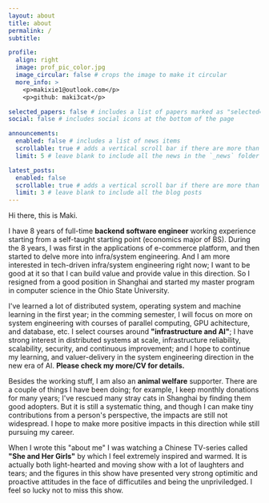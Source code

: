 ```yaml
---
layout: about
title: about
permalink: /
subtitle:

profile:
  align: right
  image: prof_pic_color.jpg
  image_circular: false # crops the image to make it circular
  more_info: >
    <p>makixie1@outlook.com</p>
    <p>github: maki3cat</p>

selected_papers: false # includes a list of papers marked as "selected={true}"
social: false # includes social icons at the bottom of the page

announcements:
  enabled: false # includes a list of news items
  scrollable: true # adds a vertical scroll bar if there are more than 3 news items
  limit: 5 # leave blank to include all the news in the `_news` folder

latest_posts:
  enabled: false
  scrollable: true # adds a vertical scroll bar if there are more than 3 new posts items
  limit: 3 # leave blank to include all the blog posts
---
```


Hi there, this is Maki.

I have 8 years of full-time **backend software engineer** working experience starting from a self-taught starting point (economics major of BS). During the 8 years, I was first in the applications of e-commerce platform, and then started to delve more into infra/system engineering. And I am more interested in tech-driven infra/system engineering right now; I want to be good at it so that I can build value and provide value in this direction. So I resigned from a good position in Shanghai and started my master program in computer science in the Ohio State University.

I've learned a lot of distributed system, operating system and machine learning in the first year; in the comming semester, I will focus on more on system engineering with courses of parallel computing, GPU achitecture, and database, etc. I select courses around **"infrastructure and AI"**; I have strong interest in distributed systems at scale, infrastructure reliability, scalability, security, and continuous improvement; and I hope to continue my learning, and valuer-delivery in the system engineering direction in the new era of AI. **Please check my more/CV for details.**

Besides the working stuff, I am also an **animal welfare** supporter. There are a couple of things I have been doing; for example, I keep monthly donations for many years; I've rescued many stray cats in Shanghai by finding them good adopters. But it is still a systematic thing, and though I can make tiny contributions from a person's perspective, the impacts are still not widespread. I hope to make more positive impacts in this direction while still pursuing my career.

When I wrote this "about me" I was watching a Chinese TV-series called **"She and Her Girls"** by which I feel extremely inspired and warmed. It is actually both light-hearted and moving show with a lot of laughters and tears; and the figures in this show have presented very strong optimitic and proactive attitudes in the face of difficutiles and being the unpriviledged. I feel so lucky not to miss this show.
